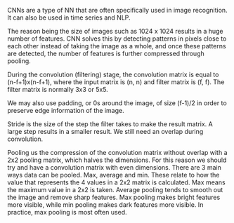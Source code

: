 CNNs are a type of NN that are often specifically used in image recognition. It can also be used in time series and NLP.

The reason being the size of images such as 1024 x 1024 results in a huge number of features. CNN solves this by detecting patterns in pixels close to each other instead of taking the image as a whole, and once these patterns are detected, the number of features is further compressed through pooling.

During the convolution (filtering) stage, the convolution matrix is equal to (n-f+1)x(n-f+1), where the input matrix is (n, n) and filter matrix is (f, f). The filter matrix is normally 3x3 or 5x5.

We may also use padding, or 0s around the image, of size (f-1)/2 in order to preserve edge information of the image.

Stride is the size of the step the filter takes to make the result matrix. A large step results in a smaller result. We still need an overlap during convolution.

Pooling us the compression of the convolution matrix without overlap with a 2x2 pooling matrix, which halves the dimensions. For this reason we should try and have a convolution matrix with even dimensions. There are 3 main ways data can be pooled. Max, average and min. These relate to how the value that represents the 4 values in a 2x2 matrix is calculated. Max means the maximum value in a 2x2 is taken. Average pooling tends to smooth out the image and remove sharp features. Max pooling makes bright features more visible, while min pooling makes dark features more visible. In practice, max pooling is most often used.
